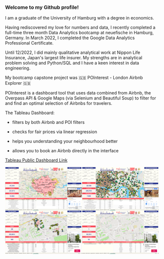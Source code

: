 ### Welcome to my Github profile! ###
I am a graduate of the University of Hamburg with a degree in economics.


Having rediscovered my love for numbers and data, I recently completed a full-time three month Data Analytics bootcamp at neuefische in Hamburg, Germany. In March 2022, I completed the Google Data Analytics Professional Certificate.


Until 12/2022, I did mainly qualitative analytical work at Nippon Life Insurance, Japan's largest life insurer.
My strengths are in analytical problem solving and Python/SQL and I have a keen interest in data engineering.


My bootcamp capstone project was :gb: POInterest - London Airbnb Explorer :gb:


POInterest is a dashboard tool that uses data combined from Airbnb, the Overpass API & Google Maps (via Selenium and Beautiful Soup) to filter for and find an optimal selection of Airbnbs for travelers.

The Tableau Dashboard:
* filters by both Airbnb and POI filters</p>
* checks for fair prices via linear regression</p>
* helps you understanding your neighbourhood better</p>
* allows you to book an Airbnb directly in the interface</p>
<p> </p>


[Tableau Public Dashboard Link](https://public.tableau.com/views/POInterest-LondonAirbnbExplorer/FINALDASHBOARD?:language=en-GB&publish=yes&:display_count=n&:origin=viz_share_link)


![Dashboard Screenshot](https://github.com/S3lina3/My_Projects/blob/main/Journeymans_Piece_Dashboard_London_Airbnb_Explorer.png)
